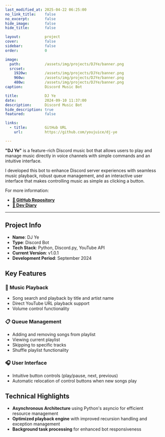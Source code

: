 ```yaml
---
last_modified_at: 2025-04-22 06:25:00
no_link_title:    false
no_excerpt:       false
hide_image:       false
hide_title:       false

layout:           project
cover:            false
sidebar:          false
order:            0

image:
  path:           /assets/img/projects/DJYe/banner.png
  srcset:
    1920w:        /assets/img/projects/DJYe/banner.png
    960w:         /assets/img/projects/DJYe/banner.png
    480w:         /assets/img/projects/DJYe/banner.png
caption:          Discord Music Bot

title:            DJ Ye
date:             2024-09-10 11:37:00
description:      Discord Music Bot
hide_description: true
featured:         false

links:
  - title:        GitHub URL
    url:          https://github.com/youjuice/dj-ye

---
```


**"DJ Ye"** is a feature-rich Discord music bot that allows users to play and manage music directly 
in voice channels with simple commands and an intuitive interface.

I developed this bot to enhance Discord server experiences with seamless music playback, robust queue management, 
and an interactive user interface that makes controlling music as simple as clicking a button.

For more information:
- [**📎 GitHub Repository**](https://github.com/youjuice/dj-ye)
- [**📔 Dev Diary**](https://ringed-postage-dfc.notion.site/DJ-Ye-03d1b38a49c640bb99b6090c7eb1bb60?pvs=4)

---
## Project Info

- **Name**: DJ Ye
- **Type**: Discord Bot
- **Tech Stack**: Python, Discord.py, YouTube API
- **Current Version**: v1.0.1
- **Development Period**: September 2024

## Key Features

### 🎵 Music Playback
- Song search and playback by title and artist name
- Direct YouTube URL playback support
- Volume control functionality

### 📋 Queue Management
- Adding and removing songs from playlist
- Viewing current playlist
- Skipping to specific tracks
- Shuffle playlist functionality

### 🎧 User Interface
- Intuitive button controls (play/pause, next, previous)
- Automatic relocation of control buttons when new songs play

## Technical Highlights

- **Asynchronous Architecture** using Python's asyncio for efficient resource management
- **Optimized playback engine** with improved recursion handling and exception management
- **Background task processing** for enhanced bot responsiveness